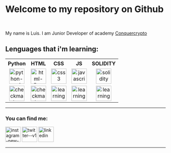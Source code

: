 <!DOCTYPE html>
<p><img src="https://github.com/liskoo1/liskoo1/assets/106185848/eda484f0-e9d3-49ca-a1a9-21c7d56202a0" alt=""></p>
<h1><b>Welcome to my repository on Github</b></h1>
<br>
<p>My name is Luis. I am Junior Developer of academy <a href="https://www.conquercrypto.com">Conquercrypto </a></p>
<h2> Lenguages that i'm learning:</h2>
<table style="text-align:center">
    <tr>
        <th>Python</th>
        <th>HTML</th>
        <th>CSS</th>
        <th>JS</th>
        <th>SOLIDITY</th>
    </tr>
    <tr>
        <td><img width="48" height="48" src="https://img.icons8.com/color/48/python--v1.png" alt="python--v1"/></td>
        <td><img  width="48" height="48" src="https://img.icons8.com/color/48/html-5--v1.png" alt="html-5--v1"/></td>
        <td><img width="48" height="48" src="https://img.icons8.com/color/48/css3.png" alt="css3"/></td>
        <td><img width="48" height="48" src="https://img.icons8.com/color/48/javascript--v1.png" alt="javascript--v1"/></td>
        <td><img width="48" height="48" src="https://img.icons8.com/color-glass/48/solidity.png" alt="solidity"/></td>
    </tr>
    <tr>
        <td><img width="48" height="48" src="https://img.icons8.com/clouds/48/checkmark--v1.png" alt="checkmark--v1"/></td>
        <td><img width="48" height="48" src="https://img.icons8.com/clouds/48/checkmark--v1.png" alt="checkmark--v1"/></td>
        <td><img width="48" height="48" src="https://img.icons8.com/clouds/100/learning.png" alt="learning"/></td>
        <td><img width="48" height="48" src="https://img.icons8.com/clouds/100/learning.png" alt="learning"/></td>
        <td><img width="48" height="48" src="https://img.icons8.com/clouds/100/learning.png" alt="learning"/></td>
    </tr>
</table>
<hr>
<h3>You can find me:</h3>
<p>
    <a href="https://www.instagram.com/luisrequenamell/" id="instagram"><img width="48" height="48" src="https://img.icons8.com/color/48/instagram-new--v1.png" alt="instagram-new--v1" id="intagram"/></a>
    <a href="https://twitter.com/Liskoo89" id="twetter"><img width="48" height="48" src="https://img.icons8.com/color/48/twitter--v1.png" alt="twitter--v1" id="twetter"/></a>
    <a href="https://www.linkedin.com/in/luis-requena-mellado-b59123265/" id="linke"><img width="48" height="48" src="https://img.icons8.com/fluency/48/linkedin.png" alt="linkedin"/></a>
    </p>
    <hr>
<br>
<p><img src="https://github-readme-stats.vercel.app/api?username=liskoo1" alt=""></p>

   
